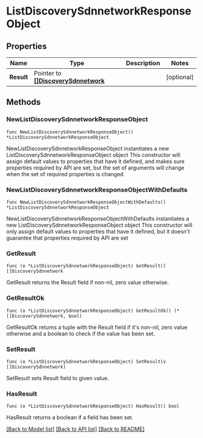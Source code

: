 # ListDiscoverySdnnetworkResponseObject

## Properties

Name | Type | Description | Notes
------------ | ------------- | ------------- | -------------
**Result** | Pointer to [**[]DiscoverySdnnetwork**](DiscoverySdnnetwork.md) |  | [optional] 

## Methods

### NewListDiscoverySdnnetworkResponseObject

`func NewListDiscoverySdnnetworkResponseObject() *ListDiscoverySdnnetworkResponseObject`

NewListDiscoverySdnnetworkResponseObject instantiates a new ListDiscoverySdnnetworkResponseObject object
This constructor will assign default values to properties that have it defined,
and makes sure properties required by API are set, but the set of arguments
will change when the set of required properties is changed

### NewListDiscoverySdnnetworkResponseObjectWithDefaults

`func NewListDiscoverySdnnetworkResponseObjectWithDefaults() *ListDiscoverySdnnetworkResponseObject`

NewListDiscoverySdnnetworkResponseObjectWithDefaults instantiates a new ListDiscoverySdnnetworkResponseObject object
This constructor will only assign default values to properties that have it defined,
but it doesn't guarantee that properties required by API are set

### GetResult

`func (o *ListDiscoverySdnnetworkResponseObject) GetResult() []DiscoverySdnnetwork`

GetResult returns the Result field if non-nil, zero value otherwise.

### GetResultOk

`func (o *ListDiscoverySdnnetworkResponseObject) GetResultOk() (*[]DiscoverySdnnetwork, bool)`

GetResultOk returns a tuple with the Result field if it's non-nil, zero value otherwise
and a boolean to check if the value has been set.

### SetResult

`func (o *ListDiscoverySdnnetworkResponseObject) SetResult(v []DiscoverySdnnetwork)`

SetResult sets Result field to given value.

### HasResult

`func (o *ListDiscoverySdnnetworkResponseObject) HasResult() bool`

HasResult returns a boolean if a field has been set.


[[Back to Model list]](../README.md#documentation-for-models) [[Back to API list]](../README.md#documentation-for-api-endpoints) [[Back to README]](../README.md)



